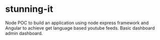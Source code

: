 # stunning-it
Node POC to build an application using node express framework and Angular to achieve get language based youtube feeds. Basic dashboard admin dashboard.
